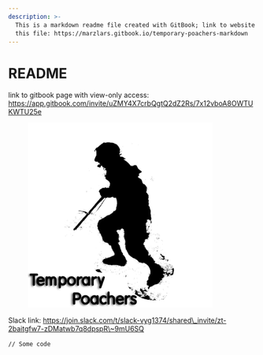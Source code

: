 ```yaml
---
description: >-
  This is a markdown readme file created with GitBook; link to website view of
  this file: https://marzlars.gitbook.io/temporary-poachers-markdown
---
```


# README

link to gitbook page with view-only access: https://app.gitbook.com/invite/uZMY4X7crbQgtQ2dZ2Rs/7x12vboA8OWTUKWTU25e





<figure><img src=".gitbook/assets/TP_PFP.png" alt="Logo" width="375"><figcaption></figcaption></figure>

Slack link: https://join.slack.com/t/slack-vyg1374/shared\_invite/zt-2baitgfw7-zDMatwb7q8dpspR\~9mU6SQ

```
// Some code
```

